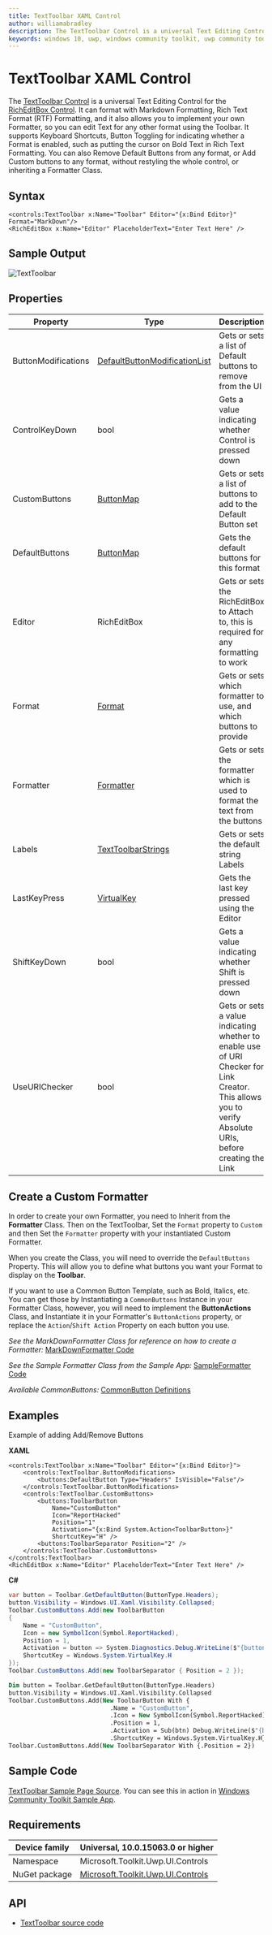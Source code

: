 ```yaml
---
title: TextToolbar XAML Control
author: williamabradley
description: The TextToolbar Control is a universal Text Editing Control for the RichEditBox Control.
keywords: windows 10, uwp, windows community toolkit, uwp community toolkit, uwp toolkit, TextToolbar, RichEditBox, XAML Control, xaml
---
```


# TextToolbar XAML Control

The [TextToolbar Control](https://docs.microsoft.com/dotnet/api/microsoft.toolkit.uwp.ui.controls.texttoolbar) is a universal Text Editing Control for the [RichEditBox Control](https://docs.microsoft.com/uwp/api/Windows.UI.Xaml.Controls.RichEditBox). It can format with Markdown Formatting, Rich Text Format (RTF) Formatting, and it also allows you to implement your own Formatter, so you can edit Text for any other format using the Toolbar.
It supports Keyboard Shortcuts, Button Toggling for indicating whether a Format is enabled, such as putting the cursor on Bold Text in Rich Text Formatting.
You can also Remove Default Buttons from any format, or Add Custom buttons to any format, without restyling the whole control, or inheriting a Formatter Class.

## Syntax

```xaml
<controls:TextToolbar x:Name="Toolbar" Editor="{x:Bind Editor}" Format="MarkDown"/>
<RichEditBox x:Name="Editor" PlaceholderText="Enter Text Here" />
```

## Sample Output

![TextToolbar](../resources/images/Controls/TextToolbar.png)

## Properties

| Property | Type | Description |
| -- | -- | -- |
| ButtonModifications | [DefaultButtonModificationList](https://docs.microsoft.com/dotnet/api/microsoft.toolkit.uwp.ui.controls.texttoolbarbuttons.defaultbuttonmodificationlist) | Gets or sets a list of Default buttons to remove from the UI |
| ControlKeyDown | bool | Gets a value indicating whether Control is pressed down |
| CustomButtons | [ButtonMap](https://docs.microsoft.com/dotnet/api/microsoft.toolkit.uwp.ui.controls.texttoolbarbuttons.buttonmap) | Gets or sets a list of buttons to add to the Default Button set |
| DefaultButtons | [ButtonMap](https://docs.microsoft.com/dotnet/api/microsoft.toolkit.uwp.ui.controls.texttoolbarbuttons.buttonmap) | Gets the default buttons for this format |
| Editor | RichEditBox | Gets or sets the RichEditBox to Attach to, this is required for any formatting to work |
| Format | [Format](https://docs.microsoft.com/dotnet/api/microsoft.toolkit.uwp.ui.controls.texttoolbarformats.format) | Gets or sets which formatter to use, and which buttons to provide |
| Formatter | [Formatter](https://docs.microsoft.com/dotnet/api/microsoft.toolkit.uwp.ui.controls.texttoolbarformats.formatter) | Gets or sets the formatter which is used to format the text from the buttons |
| Labels | [TextToolbarStrings](https://docs.microsoft.com/dotnet/api/microsoft.toolkit.uwp.ui.controls.texttoolbarstrings) | Gets or sets the default string Labels |
| LastKeyPress | [VirtualKey](https://docs.microsoft.com/uwp/api/Windows.System.VirtualKey) | Gets the last key pressed using the Editor |
| ShiftKeyDown | bool | Gets a value indicating whether Shift is pressed down |
| UseURIChecker | bool | Gets or sets a value indicating whether to enable use of URI Checker for Link Creator. This allows you to verify Absolute URIs, before creating the Link |

## Create a Custom Formatter
In order to create your own Formatter, you need to Inherit from the **Formatter** Class. Then on the TextToolbar, Set the `Format` property to `Custom` and then Set the `Formatter` property with your instantiated Custom Formatter.

When you create the Class, you will need to override the `DefaultButtons` Property. This will allow you to define what buttons you want your Format to display on the **Toolbar**.

If you want to use a Common Button Template, such as Bold, Italics, etc. You can get those by Instantiating a `CommonButtons` Instance in your Formatter Class, however, you will need to implement the **ButtonActions** Class, and Instantiate it in your Formatter's `ButtonActions` property, or replace the `Action`/`Shift Action` Property on each button you use.

_See the MarkDownFormatter Class for reference on how to create a Formatter:_
[MarkDownFormatter Code](https://github.com/Microsoft/WindowsCommunityToolkit//tree/master/Microsoft.Toolkit.Uwp.UI.Controls/TextToolbar/Formats/MarkDown)

_See the Sample Formatter Class from the Sample App:_
[SampleFormatter Code](https://github.com/Microsoft/WindowsCommunityToolkit//tree/master/Microsoft.Toolkit.Uwp.SampleApp/SamplePages/TextToolbar/SampleFormatter.cs)

_Available CommonButtons:_
[CommonButton Definitions](https://github.com/Microsoft/WindowsCommunityToolkit//tree/master/Microsoft.Toolkit.Uwp.UI.Controls/TextToolbar/ToolbarItems/Common)

## Examples

Example of adding Add/Remove Buttons

**XAML**

```xaml
<controls:TextToolbar x:Name="Toolbar" Editor="{x:Bind Editor}">
    <controls:TextToolbar.ButtonModifications>
        <buttons:DefaultButton Type="Headers" IsVisible="False"/>
    </controls:TextToolbar.ButtonModifications>
    <controls:TextToolbar.CustomButtons>
        <buttons:ToolbarButton
            Name="CustomButton"
			Icon="ReportHacked"
            Position="1"
            Activation="{x:Bind System.Action<ToolbarButton>}"
            ShortcutKey="H" />
        <buttons:ToolbarSeparator Position="2" />
    </controls:TextToolbar.CustomButtons>
</controls:TextToolbar>
<RichEditBox x:Name="Editor" PlaceholderText="Enter Text Here" />
```

**C#**

```csharp
var button = Toolbar.GetDefaultButton(ButtonType.Headers);
button.Visibility = Windows.UI.Xaml.Visibility.Collapsed;
Toolbar.CustomButtons.Add(new ToolbarButton
{
    Name = "CustomButton",
    Icon = new SymbolIcon(Symbol.ReportHacked),
    Position = 1,
    Activation = button => System.Diagnostics.Debug.WriteLine($"{button.Name} Activated"),
    ShortcutKey = Windows.System.VirtualKey.H
});
Toolbar.CustomButtons.Add(new ToolbarSeparator { Position = 2 });
```
```vb
Dim button = Toolbar.GetDefaultButton(ButtonType.Headers)
button.Visibility = Windows.UI.Xaml.Visibility.Collapsed
Toolbar.CustomButtons.Add(New ToolbarButton With {
                            .Name = "CustomButton",
                            .Icon = New SymbolIcon(Symbol.ReportHacked),
                            .Position = 1,
                            .Activation = Sub(btn) Debug.WriteLine($"{btn.Name} Activated"),
                            .ShortcutKey = Windows.System.VirtualKey.H})
Toolbar.CustomButtons.Add(New ToolbarSeparator With {.Position = 2})
```

## Sample Code

[TextToolbar Sample Page Source](https://github.com/Microsoft/WindowsCommunityToolkit//tree/master/Microsoft.Toolkit.Uwp.SampleApp/SamplePages/TextToolbar). You can see this in action in [Windows Community Toolkit Sample App](https://www.microsoft.com/store/apps/9NBLGGH4TLCQ).

## Requirements

| Device family | Universal, 10.0.15063.0 or higher |
| -- | -- |
| Namespace | Microsoft.Toolkit.Uwp.UI.Controls |
| NuGet package | [Microsoft.Toolkit.Uwp.UI.Controls](https://www.nuget.org/packages/Microsoft.Toolkit.Uwp.UI.Controls/) |

## API

* [TextToolbar source code](https://github.com/Microsoft/WindowsCommunityToolkit//tree/master/Microsoft.Toolkit.Uwp.UI.Controls/TextToolbar)